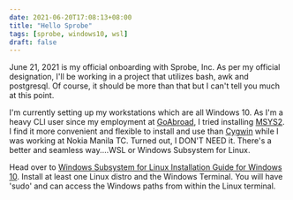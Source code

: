 ```yaml
--- 
date: 2021-06-20T17:08:13+08:00
title: "Hello Sprobe"
tags: [sprobe, windows10, wsl]
draft: false
--- 
```



June 21, 2021 is my official onboarding with Sprobe, Inc. 
As per my official designation, I'll be working in a project that utilizes bash, awk and postgresql. 
Of course, it should be more than that but I can't tell you much at this point.

I'm currently setting up my workstations which are all Windows 10. 
As I'm a heavy CLI user since my employment at [GoAbroad](https://www.goabroad.com/), I tried installing [MSYS2](https://www.msys2.org). 
I find it more convenient and flexible to install and use than [Cygwin](https://www.cygwin.com/) while I was working at Nokia Manila TC. 
Turned out, I DON'T NEED it. There's a better and seamless way....WSL or Windows Subsystem for Linux.

Head over to [Windows Subsystem for Linux Installation Guide for Windows 10](https://docs.microsoft.com/en-us/windows/wsl/install-win10). 
Install at least one Linux distro and the Windows Terminal. You will have 'sudo' and can access the Windows paths from within the Linux terminal.
